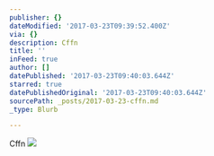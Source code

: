 ```yaml
---
publisher: {}
dateModified: '2017-03-23T09:39:52.400Z'
via: {}
description: Cffn
title: ''
inFeed: true
author: []
datePublished: '2017-03-23T09:40:03.644Z'
starred: true
datePublishedOriginal: '2017-03-23T09:40:03.644Z'
sourcePath: _posts/2017-03-23-cffn.md
_type: Blurb

---
```

Cffn
![](https://the-grid-user-content.s3-us-west-2.amazonaws.com/e3e877d8-626e-4cab-be7b-44b8d0460dd7.jpg)